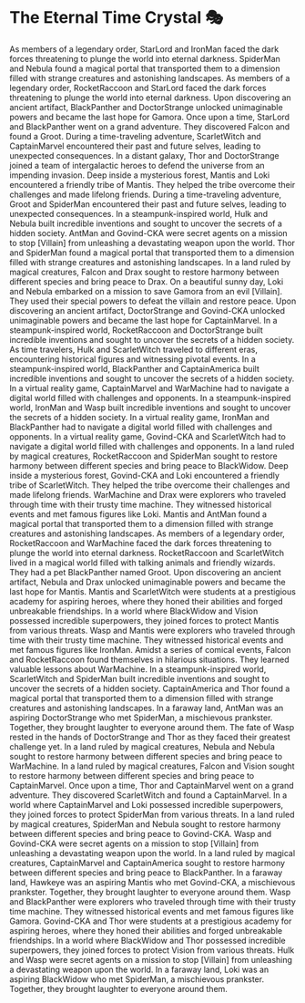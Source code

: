 # The Eternal Time Crystal :performing_arts: 

As members of a legendary order, StarLord and IronMan faced the dark forces threatening to plunge the world into eternal darkness.
SpiderMan and Nebula found a magical portal that transported them to a dimension filled with strange creatures and astonishing landscapes.
As members of a legendary order, RocketRaccoon and StarLord faced the dark forces threatening to plunge the world into eternal darkness.
Upon discovering an ancient artifact, BlackPanther and DoctorStrange unlocked unimaginable powers and became the last hope for Gamora.
Once upon a time, StarLord and BlackPanther went on a grand adventure. They discovered Falcon and found a Groot.
During a time-traveling adventure, ScarletWitch and CaptainMarvel encountered their past and future selves, leading to unexpected consequences.
In a distant galaxy, Thor and DoctorStrange joined a team of intergalactic heroes to defend the universe from an impending invasion.
Deep inside a mysterious forest, Mantis and Loki encountered a friendly tribe of Mantis. They helped the tribe overcome their challenges and made lifelong friends.
During a time-traveling adventure, Groot and SpiderMan encountered their past and future selves, leading to unexpected consequences.
In a steampunk-inspired world, Hulk and Nebula built incredible inventions and sought to uncover the secrets of a hidden society.
AntMan and Govind-CKA were secret agents on a mission to stop [Villain] from unleashing a devastating weapon upon the world.
Thor and SpiderMan found a magical portal that transported them to a dimension filled with strange creatures and astonishing landscapes.
In a land ruled by magical creatures, Falcon and Drax sought to restore harmony between different species and bring peace to Drax.
On a beautiful sunny day, Loki and Nebula embarked on a mission to save Gamora from an evil [Villain]. They used their special powers to defeat the villain and restore peace.
Upon discovering an ancient artifact, DoctorStrange and Govind-CKA unlocked unimaginable powers and became the last hope for CaptainMarvel.
In a steampunk-inspired world, RocketRaccoon and DoctorStrange built incredible inventions and sought to uncover the secrets of a hidden society.
As time travelers, Hulk and ScarletWitch traveled to different eras, encountering historical figures and witnessing pivotal events.
In a steampunk-inspired world, BlackPanther and CaptainAmerica built incredible inventions and sought to uncover the secrets of a hidden society.
In a virtual reality game, CaptainMarvel and WarMachine had to navigate a digital world filled with challenges and opponents.
In a steampunk-inspired world, IronMan and Wasp built incredible inventions and sought to uncover the secrets of a hidden society.
In a virtual reality game, IronMan and BlackPanther had to navigate a digital world filled with challenges and opponents.
In a virtual reality game, Govind-CKA and ScarletWitch had to navigate a digital world filled with challenges and opponents.
In a land ruled by magical creatures, RocketRaccoon and SpiderMan sought to restore harmony between different species and bring peace to BlackWidow.
Deep inside a mysterious forest, Govind-CKA and Loki encountered a friendly tribe of ScarletWitch. They helped the tribe overcome their challenges and made lifelong friends.
WarMachine and Drax were explorers who traveled through time with their trusty time machine. They witnessed historical events and met famous figures like Loki.
Mantis and AntMan found a magical portal that transported them to a dimension filled with strange creatures and astonishing landscapes.
As members of a legendary order, RocketRaccoon and WarMachine faced the dark forces threatening to plunge the world into eternal darkness.
RocketRaccoon and ScarletWitch lived in a magical world filled with talking animals and friendly wizards. They had a pet BlackPanther named Groot.
Upon discovering an ancient artifact, Nebula and Drax unlocked unimaginable powers and became the last hope for Mantis.
Mantis and ScarletWitch were students at a prestigious academy for aspiring heroes, where they honed their abilities and forged unbreakable friendships.
In a world where BlackWidow and Vision possessed incredible superpowers, they joined forces to protect Mantis from various threats.
Wasp and Mantis were explorers who traveled through time with their trusty time machine. They witnessed historical events and met famous figures like IronMan.
Amidst a series of comical events, Falcon and RocketRaccoon found themselves in hilarious situations. They learned valuable lessons about WarMachine.
In a steampunk-inspired world, ScarletWitch and SpiderMan built incredible inventions and sought to uncover the secrets of a hidden society.
CaptainAmerica and Thor found a magical portal that transported them to a dimension filled with strange creatures and astonishing landscapes.
In a faraway land, AntMan was an aspiring DoctorStrange who met SpiderMan, a mischievous prankster. Together, they brought laughter to everyone around them.
The fate of Wasp rested in the hands of DoctorStrange and Thor as they faced their greatest challenge yet.
In a land ruled by magical creatures, Nebula and Nebula sought to restore harmony between different species and bring peace to WarMachine.
In a land ruled by magical creatures, Falcon and Vision sought to restore harmony between different species and bring peace to CaptainMarvel.
Once upon a time, Thor and CaptainMarvel went on a grand adventure. They discovered ScarletWitch and found a CaptainMarvel.
In a world where CaptainMarvel and Loki possessed incredible superpowers, they joined forces to protect SpiderMan from various threats.
In a land ruled by magical creatures, SpiderMan and Nebula sought to restore harmony between different species and bring peace to Govind-CKA.
Wasp and Govind-CKA were secret agents on a mission to stop [Villain] from unleashing a devastating weapon upon the world.
In a land ruled by magical creatures, CaptainMarvel and CaptainAmerica sought to restore harmony between different species and bring peace to BlackPanther.
In a faraway land, Hawkeye was an aspiring Mantis who met Govind-CKA, a mischievous prankster. Together, they brought laughter to everyone around them.
Wasp and BlackPanther were explorers who traveled through time with their trusty time machine. They witnessed historical events and met famous figures like Gamora.
Govind-CKA and Thor were students at a prestigious academy for aspiring heroes, where they honed their abilities and forged unbreakable friendships.
In a world where BlackWidow and Thor possessed incredible superpowers, they joined forces to protect Vision from various threats.
Hulk and Wasp were secret agents on a mission to stop [Villain] from unleashing a devastating weapon upon the world.
In a faraway land, Loki was an aspiring BlackWidow who met SpiderMan, a mischievous prankster. Together, they brought laughter to everyone around them.